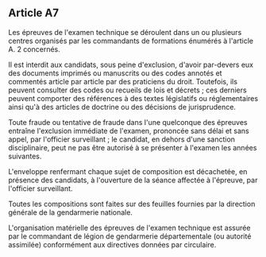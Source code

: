 Article A7
----
Les épreuves de l'examen technique se déroulent dans un ou plusieurs centres
organisés par les commandants de formations énumérés à l'article A. 2 concernés.

Il est interdit aux candidats, sous peine d'exclusion, d'avoir par-devers eux
des documents imprimés ou manuscrits ou des codes annotés et commentés article
par article par des praticiens du droit. Toutefois, ils peuvent consulter des
codes ou recueils de lois et décrets ; ces derniers peuvent comporter des
références à des textes législatifs ou réglementaires ainsi qu'à des articles de
doctrine ou des décisions de jurisprudence.

Toute fraude ou tentative de fraude dans l'une quelconque des épreuves entraîne
l'exclusion immédiate de l'examen, prononcée sans délai et sans appel, par
l'officier surveillant ; le candidat, en dehors d'une sanction disciplinaire,
peut ne pas être autorisé à se présenter à l'examen les années suivantes.

L'enveloppe renfermant chaque sujet de composition est décachetée, en présence
des candidats, à l'ouverture de la séance affectée à l'épreuve, par l'officier
surveillant.

Toutes les compositions sont faites sur des feuilles fournies par la direction
générale de la gendarmerie nationale.

L'organisation matérielle des épreuves de l'examen technique est assurée par le
commandant de légion de gendarmerie départementale (ou autorité assimilée)
conformément aux directives données par circulaire.
